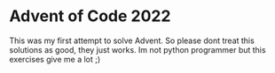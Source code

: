 # Advent of Code 2022

This was my first attempt to solve Advent. So please dont treat this solutions as good, they just works.
Im not python programmer but this exercises give me a lot ;)



